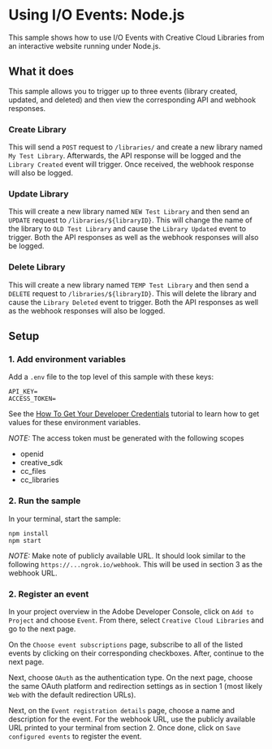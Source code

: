 # Using I/O Events: Node.js

This sample shows how to use I/O Events with Creative Cloud Libraries from an interactive website running under Node.js.

## What it does

This sample allows you to trigger up to three events (library created, updated, and deleted) and then view the corresponding API and webhook responses.

### Create Library

This will send a `POST` request to `/libraries/` and create a new library named `My Test Library`. Afterwards, the API response will be logged and the `Library Created` event will trigger. Once received, the webhook response will also be logged.

### Update Library

This will create a new library named `NEW Test Library` and then send an `UPDATE` request to `/libraries/${libraryID}`. This will change the name of the library to `OLD Test Library` and cause the `Library Updated` event to trigger. Both the API responses as well as the webhook responses will also be logged.

### Delete Library

This will create a new library named `TEMP Test Library` and then send a `DELETE` request to `/libraries/${libraryID}`. This will delete the library and cause the `Library Deleted` event to trigger. Both the API responses as well as the webhook responses will also be logged.

## Setup

### 1. Add environment variables

Add a `.env` file to the top level of this sample with these keys:

```
API_KEY=
ACCESS_TOKEN=
```

See the [How To Get Your Developer Credentials](https://www.adobe.io/creative-cloud-libraries/docs/integrate/setup/developer-credentials/) tutorial to learn how to get values for these environment variables.

*NOTE:* The access token must be generated with the following scopes

- openid
- creative_sdk
- cc_files
- cc_libraries

### 2. Run the sample

In your terminal, start the sample:

```
npm install
npm start
```

*NOTE:* Make note of publicly available URL. It should look similar to the following `https://...ngrok.io/webhook`. This will be used in section 3 as the webhook URL.

### 2. Register an event

In your project overview in the Adobe Developer Console, click on `Add to Project` and choose `Event`. From there, select `Creative Cloud Libraries` and go to the next page.

On the `Choose event subscriptions` page, subscribe to all of the listed events by clicking on their corresponding checkboxes. After, continue to the next page.

Next, choose `OAuth` as the authentication type. On the next page, choose the same OAuth platform and redirection settings as in section 1 (most likely `Web` with the default redirection URLs).

Next, on the `Event registration details` page, choose a name and description for the event. For the webhook URL, use the publicly available URL printed to your terminal from section 2. Once done, click on `Save configured events` to register the event.
